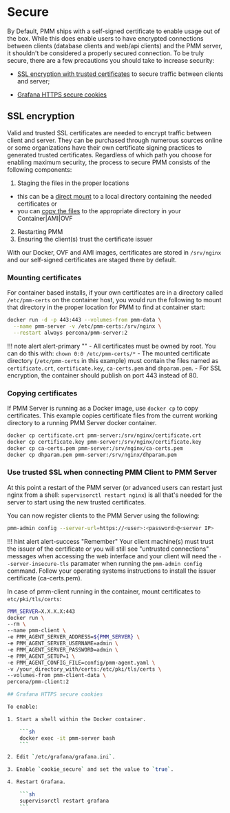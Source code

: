 # Secure

By Default, PMM ships with a self-signed certificate to enable usage out of the box.  While this does enable users to have encrypted connections between clients (database clients and web/api clients) and the PMM server, it shouldn't be considered a properly secured connection.  To be truly secure, there are a few precautions you should take to increase security:

- [SSL encryption with trusted certificates](#ssl-encryption) to secure traffic between clients and server;

- [Grafana HTTPS secure cookies](#grafana-https-secure-cookies)

## SSL encryption

Valid and trusted SSL certificates are needed to encrypt traffic between client and server.  They can be purchased through numerous sources online or some organizations have their own certificate signing practices to generated trusted certificates.  Regardless of which path you choose for enabling maximum security, the process to secure PMM consists of the following components:
1. Staging the files in the proper locations
 * this can be a [direct mount](#mounting-certificates) to a local directory containing the needed certificates or
 * you can [copy the files](#copying-certificates) to the appropriate directory in your Container|AMI|OVF
2. Restarting PMM
3. Ensuring the client(s) trust the certificate issuer


With our Docker, OVF and AMI images, certificates are stored in `/srv/nginx` and our self-signed certificates are staged there by default.

### Mounting certificates

For container based installs, if your own certificates are in a directory called `/etc/pmm-certs` on the container host, you would run the following to mount that directory in the proper location for PMM to find at container start:

```sh
docker run -d -p 443:443 --volumes-from pmm-data \
  --name pmm-server -v /etc/pmm-certs:/srv/nginx \
  --restart always percona/pmm-server:2
```

!!! note alert alert-primary ""
    - All certificates must be owned by root. You can do this with: `chown 0:0 /etc/pmm-certs/*`
    - The mounted certificate directory (`/etc/pmm-certs` in this example) must contain the files named as `certificate.crt`, `certificate.key`, `ca-certs.pem` and `dhparam.pem`.
    - For SSL encryption, the container should publish on port 443 instead of 80.

### Copying certificates

If PMM Server is running as a Docker image, use `docker cp` to copy certificates. This example copies certificate files from the current working directory to a running PMM Server docker container.

```sh
docker cp certificate.crt pmm-server:/srv/nginx/certificate.crt
docker cp certificate.key pmm-server:/srv/nginx/certificate.key
docker cp ca-certs.pem pmm-server:/srv/nginx/ca-certs.pem
docker cp dhparam.pem pmm-server:/srv/nginx/dhparam.pem
```

### Use trusted SSL when connecting PMM Client to PMM Server

At this point a restart of the PMM server (or advanced users can restart just nginx from a shell: `supervisorctl restart nginx`) is all that's needed for the server to start using the new trusted certificates.  

You can now register clients to the PMM Server using the following:
```sh
pmm-admin config --server-url=https://<user>:<password>@<server IP>
```

!!! hint alert alert-success "Remember"
    Your client machine(s) must trust the issuer of the certificate or you will still see "untrusted connections" messages when accessing the web interface and your client will need the `--server-insecure-tls` paramater when running the `pmm-admin config` command.  Follow your operating systems instructions to install the issuer certificate (ca-certs.pem). 

In case of pmm-client running in the container, mount certificates to `etc/pki/tls/certs`:
```sh
PMM_SERVER=X.X.X.X:443
docker run \
--rm \
--name pmm-client \
-e PMM_AGENT_SERVER_ADDRESS=${PMM_SERVER} \
-e PMM_AGENT_SERVER_USERNAME=admin \
-e PMM_AGENT_SERVER_PASSWORD=admin \
-e PMM_AGENT_SETUP=1 \
-e PMM_AGENT_CONFIG_FILE=config/pmm-agent.yaml \
-v /your_directory_with/certs:/etc/pki/tls/certs \
--volumes-from pmm-client-data \
percona/pmm-client:2

## Grafana HTTPS secure cookies

To enable:

1. Start a shell within the Docker container.

    ```sh
    docker exec -it pmm-server bash
    ```

2. Edit `/etc/grafana/grafana.ini`.

3. Enable `cookie_secure` and set the value to `true`.

4. Restart Grafana.

    ```sh
    supervisorctl restart grafana
    ```
